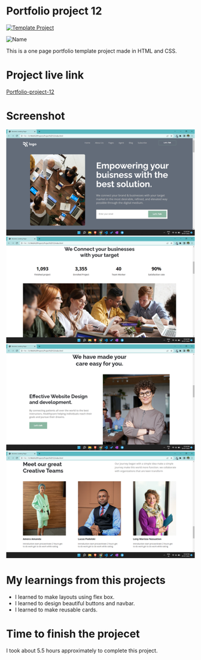 # Portfolio project 12

[![Template Project](https://img.shields.io/badge/Technologies%20-HTML%2FCSS-brightgreen)](http://www.gnu.org/licenses/agpl-3.0)

![Name](https://img.shields.io/badge/Dhrumil-Bhut-success)

This is a one page portfolio template project made in HTML and CSS.

# Project live link

[Portfolio-project-12](https://zesty-pudding-7d48c0.netlify.app)

# Screenshot

![Screenshot](./12.1.png)
![Screenshot](./12.2.png)
![Screenshot](./12.3.png)
![Screenshot](./12.4.png)

# My learnings from this projects

- I learned to make layouts using flex box.
- I learned to design beautiful buttons and navbar.
- I learned to make reusable cards.

# Time to finish the projecet

I took about 5.5 hours approximately to complete this project.
